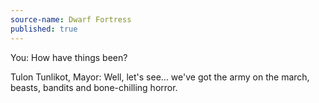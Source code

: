 ```yaml
---
source-name: Dwarf Fortress
published: true
---
```


<p>You: How have things been?</p>

<p>Tulon Tunlikot, Mayor: Well, let's see... we've got the army on the march, beasts, bandits and bone-chilling horror.</p>


